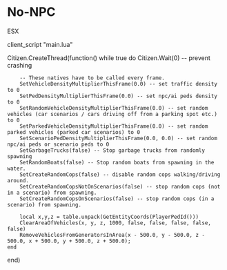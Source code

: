# No-NPC
ESX

client_script "main.lua"

Citizen.CreateThread(function()
	while true do
		Citizen.Wait(0) -- prevent crashing

		-- These natives have to be called every frame.
		SetVehicleDensityMultiplierThisFrame(0.0) -- set traffic density to 0 
		SetPedDensityMultiplierThisFrame(0.0) -- set npc/ai peds density to 0
		SetRandomVehicleDensityMultiplierThisFrame(0.0) -- set random vehicles (car scenarios / cars driving off from a parking spot etc.) to 0
		SetParkedVehicleDensityMultiplierThisFrame(0.0) -- set random parked vehicles (parked car scenarios) to 0
		SetScenarioPedDensityMultiplierThisFrame(0.0, 0.0) -- set random npc/ai peds or scenario peds to 0
		SetGarbageTrucks(false) -- Stop garbage trucks from randomly spawning
		SetRandomBoats(false) -- Stop random boats from spawning in the water.
		SetCreateRandomCops(false) -- disable random cops walking/driving around.
		SetCreateRandomCopsNotOnScenarios(false) -- stop random cops (not in a scenario) from spawning.
		SetCreateRandomCopsOnScenarios(false) -- stop random cops (in a scenario) from spawning.
		
		local x,y,z = table.unpack(GetEntityCoords(PlayerPedId()))
		ClearAreaOfVehicles(x, y, z, 1000, false, false, false, false, false)
		RemoveVehiclesFromGeneratorsInArea(x - 500.0, y - 500.0, z - 500.0, x + 500.0, y + 500.0, z + 500.0);
	end
end)



